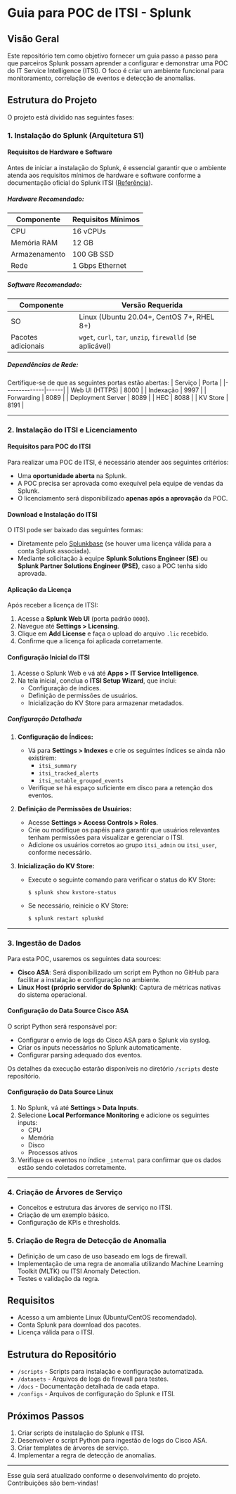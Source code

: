 # Guia para POC de ITSI - Splunk

## Visão Geral
Este repositório tem como objetivo fornecer um guia passo a passo para que parceiros Splunk possam aprender a configurar e demonstrar uma POC do IT Service Intelligence (ITSI). O foco é criar um ambiente funcional para monitoramento, correlação de eventos e detecção de anomalias.

## Estrutura do Projeto
O projeto está dividido nas seguintes fases:

### 1. Instalação do Splunk (Arquitetura S1)
#### Requisitos de Hardware e Software

Antes de iniciar a instalação do Splunk, é essencial garantir que o ambiente atenda aos requisitos mínimos de hardware e software conforme a documentação oficial do Splunk ITSI ([Referência](https://docs.splunk.com/Documentation/ITSI/4.20.0/Install/Plan)).

##### Hardware Recomendado:
| Componente      | Requisitos Mínimos |
|----------------|------------------|
| CPU           | 16 vCPUs          |
| Memória RAM   | 12 GB             |
| Armazenamento | 100 GB SSD        |
| Rede         | 1 Gbps Ethernet    |

##### Software Recomendado:
| Componente    | Versão Requerida |
|--------------|----------------|
| SO          | Linux (Ubuntu 20.04+, CentOS 7+, RHEL 8+) |
| Pacotes adicionais | `wget`, `curl`, `tar`, `unzip`, `firewalld` (se aplicável) |

##### Dependências de Rede:
Certifique-se de que as seguintes portas estão abertas:
| Serviço       | Porta |
|--------------|------|
| Web UI (HTTPS) | 8000 |
| Indexação | 9997 |
| Forwarding | 8089 |
| Deployment Server | 8089 |
| HEC | 8088 |
| KV Store | 8191 |

---

### 2. Instalação do ITSI e Licenciamento
#### Requisitos para POC do ITSI
Para realizar uma POC de ITSI, é necessário atender aos seguintes critérios:
- Uma **oportunidade aberta** na Splunk.
- A POC precisa ser aprovada como exequível pela equipe de vendas da Splunk.
- O licenciamento será disponibilizado **apenas após a aprovação** da POC.

#### Download e Instalação do ITSI
O ITSI pode ser baixado das seguintes formas:
- Diretamente pelo [Splunkbase](https://splunkbase.splunk.com/app/1841) (se houver uma licença válida para a conta Splunk associada).
- Mediante solicitação à equipe **Splunk Solutions Engineer (SE)** ou **Splunk Partner Solutions Engineer (PSE)**, caso a POC tenha sido aprovada.

#### Aplicação da Licença
Após receber a licença de ITSI:
1. Acesse a **Splunk Web UI** (porta padrão `8000`).
2. Navegue até **Settings > Licensing**.
3. Clique em **Add License** e faça o upload do arquivo `.lic` recebido.
4. Confirme que a licença foi aplicada corretamente.

#### Configuração Inicial do ITSI
1. Acesse o Splunk Web e vá até **Apps > IT Service Intelligence**.
2. Na tela inicial, conclua o **ITSI Setup Wizard**, que inclui:
   - Configuração de índices.
   - Definição de permissões de usuários.
   - Inicialização do KV Store para armazenar metadados.

##### Configuração Detalhada
1. **Configuração de Índices:**
   - Vá para **Settings > Indexes** e crie os seguintes índices se ainda não existirem:
     - `itsi_summary`
     - `itsi_tracked_alerts`
     - `itsi_notable_grouped_events`
   - Verifique se há espaço suficiente em disco para a retenção dos eventos.

2. **Definição de Permissões de Usuários:**
   - Acesse **Settings > Access Controls > Roles**.
   - Crie ou modifique os papéis para garantir que usuários relevantes tenham permissões para visualizar e gerenciar o ITSI.
   - Adicione os usuários corretos ao grupo `itsi_admin` ou `itsi_user`, conforme necessário.

3. **Inicialização do KV Store:**
   - Execute o seguinte comando para verificar o status do KV Store:
     ```bash
     $ splunk show kvstore-status
     ```
   - Se necessário, reinicie o KV Store:
     ```bash
     $ splunk restart splunkd
     ```

---

### 3. Ingestão de Dados
Para esta POC, usaremos os seguintes data sources:
- **Cisco ASA**: Será disponibilizado um script em Python no GitHub para facilitar a instalação e configuração no ambiente.
- **Linux Host (próprio servidor do Splunk)**: Captura de métricas nativas do sistema operacional.

#### Configuração do Data Source Cisco ASA
O script Python será responsável por:
- Configurar o envio de logs do Cisco ASA para o Splunk via syslog.
- Criar os inputs necessários no Splunk automaticamente.
- Configurar parsing adequado dos eventos.

Os detalhes da execução estarão disponíveis no diretório `/scripts` deste repositório.

#### Configuração do Data Source Linux
1. No Splunk, vá até **Settings > Data Inputs**.
2. Selecione **Local Performance Monitoring** e adicione os seguintes inputs:
   - CPU
   - Memória
   - Disco
   - Processos ativos
3. Verifique os eventos no índice `_internal` para confirmar que os dados estão sendo coletados corretamente.

---

### 4. Criação de Árvores de Serviço
- Conceitos e estrutura das árvores de serviço no ITSI.
- Criação de um exemplo básico.
- Configuração de KPIs e thresholds.

### 5. Criação de Regra de Detecção de Anomalia
- Definição de um caso de uso baseado em logs de firewall.
- Implementação de uma regra de anomalia utilizando Machine Learning Toolkit (MLTK) ou ITSI Anomaly Detection.
- Testes e validação da regra.

## Requisitos
- Acesso a um ambiente Linux (Ubuntu/CentOS recomendado).
- Conta Splunk para download dos pacotes.
- Licença válida para o ITSI.

## Estrutura do Repositório
- `/scripts` - Scripts para instalação e configuração automatizada.
- `/datasets` - Arquivos de logs de firewall para testes.
- `/docs` - Documentação detalhada de cada etapa.
- `/configs` - Arquivos de configuração do Splunk e ITSI.

## Próximos Passos
1. Criar scripts de instalação do Splunk e ITSI.
2. Desenvolver o script Python para ingestão de logs do Cisco ASA.
3. Criar templates de árvores de serviço.
4. Implementar a regra de detecção de anomalias.

---
Esse guia será atualizado conforme o desenvolvimento do projeto. Contribuições são bem-vindas!

